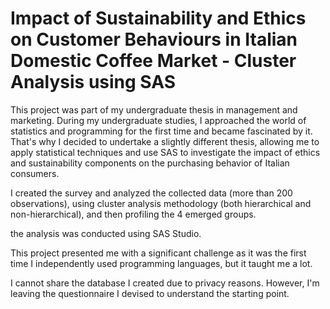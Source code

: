 # Impact of Sustainability and Ethics on Customer Behaviours in Italian Domestic Coffee Market - Cluster Analysis using SAS

This project was part of my undergraduate thesis in management and marketing. During my undergraduate studies, I approached the world of statistics and programming for the first time and became fascinated by it. 
That's why I decided to undertake a slightly different thesis, allowing me to apply statistical techniques and use SAS to investigate the impact of ethics and sustainability components on the purchasing behavior of Italian consumers.

I created the survey and analyzed the collected data (more than 200 observations), using cluster analysis methodology (both hierarchical and non-hierarchical), and then profiling the 4 emerged groups.

the analysis was conducted using SAS Studio.

This project presented me with a significant challenge as it was the first time I independently used programming languages, but it taught me a lot. 

I cannot share the database I created due to privacy reasons. However, I'm leaving the questionnaire I devised to understand the starting point.

